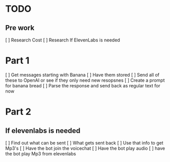 # TODO
## Pre work
[ ] Research Cost
[ ] Research If ElevenLabs is needed
# Part 1
[ ] Get messages starting with Banana
[ ] Have them stored
[ ] Send all of these to OpenAI or see if they only need new resopsnes
[ ] Create a prompt for banana bread
[ ] Parse the response and send back as regular text for now
# Part 2
## If elevenlabs is needed
[ ] Find out what can be sent
[ ] What gets sent back
[ ] Use that info to get Mp3's
[ ] Have the bot join the voicechat
[ ] Have the bot play audio
[ ] have the bot play Mp3 from elevenlabs
